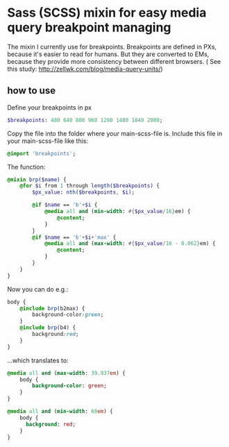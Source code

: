 Sass (SCSS) mixin for easy media query breakpoint managing
===
The mixin I currently use for breakpoints. Breakpoints are defined in PXs, because it's easier to read for humans. But they are converted to EMs, because they provide more consistency between different browsers. ( See this study: http://zellwk.com/blog/media-query-units/)


how to use
---
Define your breakpoints in px
```SASS
$breakpoints: 480 640 800 960 1200 1480 1840 2080;
```

Copy the file into the folder where your main-scss-file is.
Include this file in your main-scss-file like this:
```SASS
@import 'breakpoints';
```

The function:
```SASS
@mixin brp($name) {
	@for $i from 1 through length($breakpoints) {
		$px_value: nth($breakpoints, $i);

		@if $name == 'b'+$i {
			@media all and (min-width: #{$px_value/16}em) {
				@content;
			}
		}
		@if $name == 'b'+$i+'max' {
			@media all and (max-width: #{$px_value/16 - 0.062}em) {
				@content;
			}
		}
	}
}
```

Now you can do e.g.:
```SASS
body {
	@include brp(b2max) {
		background-color:green;
	}
	@include brp(b4) {
		background:red;
	}
}
```
...which translates to:
```SASS
@media all and (max-width: 39.937em) {
	body {
		background-color: green;
	}
}

@media all and (min-width: 60em) {
    body {
      background: red;
  	}
}
```
